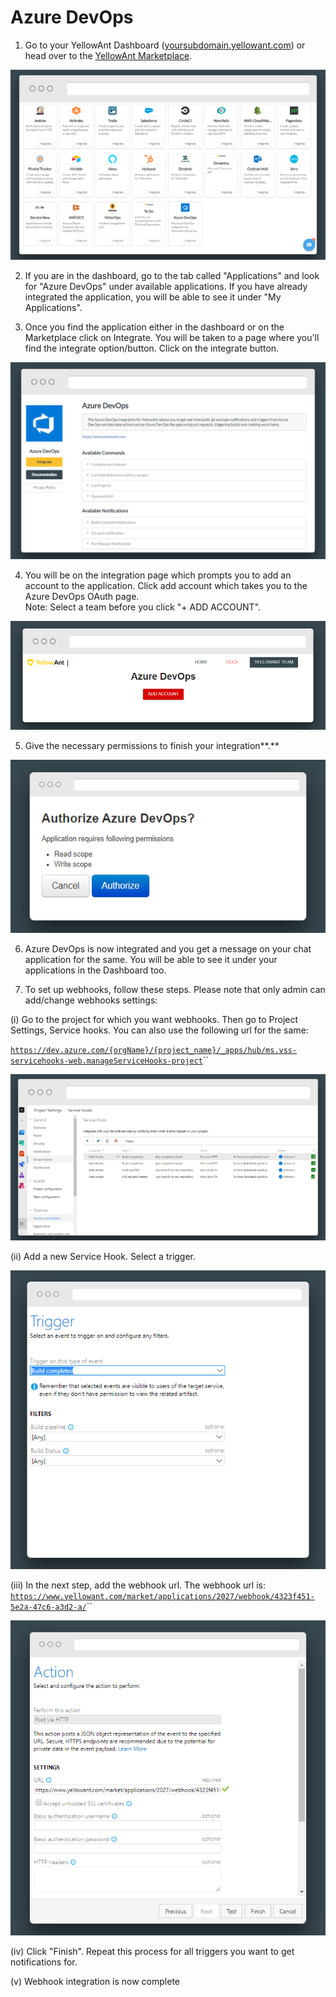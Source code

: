# Azure DevOps

1. Go to your YellowAnt Dashboard \([yoursubdomain.yellowant.com](https://github.com/yellowanthq/yellowant-help-center/tree/bdad19066023aa6a8b667a1d6f05b72945b49759/yoursubdomain.yellowant.com)\) or head over to the [YellowAnt Marketplace](https://www.yellowant.com/marketplace).

![](../../.gitbook/assets/screely-1540193774589.png)

2. If you are in the dashboard, go to the tab called "Applications" and look for "Azure DevOps" under available applications. If you have already integrated the application, you will be able to see it under "My Applications".

3. Once you find the application either in the dashboard or on the Marketplace click on Integrate. You will be taken to a page where you'll find the integrate option/button. Click on the integrate button.

![Integrate Azure DevOps ](../../.gitbook/assets/screely-1540194000432.png)

4. You will be on the integration page which prompts you to add an account to the application. Click add account which takes you to the Azure DevOps OAuth page.  
Note: Select a team before you click "+ ADD ACCOUNT".

![](../../.gitbook/assets/screely-1540194195543.png)

5. Give the necessary permissions to finish your integration**.**

![](../../.gitbook/assets/screely-1540194117476.png)

6. Azure DevOps is now integrated and you get a message on your chat application for the same. You will be able to see it under your applications in the Dashboard too.

7. To set up webhooks, follow these steps. Please note that only admin can add/change webhooks settings:

\(i\) Go to the project for which you want webhooks. Then go to Project Settings, Service hooks. You can also use the following url for the same: 

[`https://dev.azure.com/{orgName}/{project_name}/_apps/hub/ms.vss-servicehooks-web.manageServiceHooks-project`](https://dev.azure.com/{orgName}/{project_name}/_apps/hub/ms.vss-servicehooks-web.manageServiceHooks-project)\`\`

![](../../.gitbook/assets/screely-1540195303398.png)

\(ii\) Add a new Service Hook. Select a trigger.

![](../../.gitbook/assets/screely-1540195670017.png)

\(iii\) In the next step, add the webhook url. The webhook url is: [`https://www.yellowant.com/market/applications/2027/webhook/4323f451-5e2a-47c6-a3d2-a/`](https://www.yellowant.com/market/applications/2027/webhook/4323f451-5e2a-47c6-a3d2-a/)\`\`

![](../../.gitbook/assets/screely-1540195812898.png)

\(iv\) Click "Finish". Repeat this process for all triggers you want to get notifications for. 

\(v\) Webhook integration is now complete

